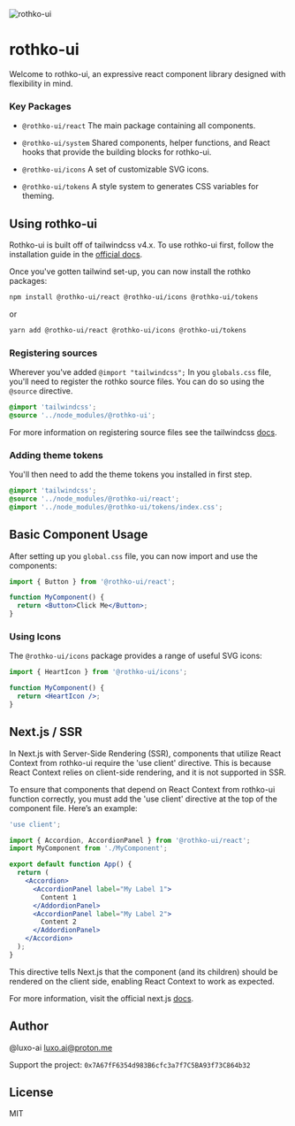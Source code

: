 <img src="./assets/logo.png" alt="rothko-ui"/>

# rothko-ui

Welcome to rothko-ui, an expressive react component library designed with flexibility in mind.

### Key Packages

- `@rothko-ui/react` The main package containing all components.

- `@rothko-ui/system` Shared components, helper functions, and React hooks that provide the building blocks for rothko-ui.

- `@rothko-ui/icons` A set of customizable SVG icons.

- `@rothko-ui/tokens` A style system to generates CSS variables for theming.

## Using rothko-ui

Rothko-ui is built off of tailwindcss v4.x. To use rothko-ui first, follow the installation guide in the [official docs](https://tailwindcss.com/docs/installation/using-vite).

Once you've gotten tailwind set-up, you can now install the rothko packages:

```bash
npm install @rothko-ui/react @rothko-ui/icons @rothko-ui/tokens
```

or

```bash
yarn add @rothko-ui/react @rothko-ui/icons @rothko-ui/tokens
```

### Registering sources

Wherever you've added `@import "tailwindcss";`
In you `globals.css` file, you'll need to register the rothko source files. You can do so using the `@source` directive.

```css
@import 'tailwindcss';
@source '../node_modules/@rothko-ui';
```

For more information on registering source files see the tailwindcss [docs](https://tailwindcss.com/docs/detecting-classes-in-source-files#explicitly-registering-sources).

### Adding theme tokens

You'll then need to add the theme tokens you installed in first step.

```css
@import 'tailwindcss';
@source '../node_modules/@rothko-ui/react';
@import '../node_modules/@rothko-ui/tokens/index.css';
```

## Basic Component Usage

After setting up you `global.css` file, you can now import and use the components:

```jsx
import { Button } from '@rothko-ui/react';

function MyComponent() {
  return <Button>Click Me</Button>;
}
```

### Using Icons

The `@rothko-ui/icons` package provides a range of useful SVG icons:

```jsx
import { HeartIcon } from '@rothko-ui/icons';

function MyComponent() {
  return <HeartIcon />;
}
```

## Next.js / SSR

In Next.js with Server-Side Rendering (SSR), components that utilize React Context from rothko-ui require the 'use client' directive. This is because React Context relies on client-side rendering, and it is not supported in SSR.

To ensure that components that depend on React Context from rothko-ui function correctly, you must add the 'use client' directive at the top of the component file. Here’s an example:

```jsx
'use client';

import { Accordion, AccordionPanel } from '@rothko-ui/react';
import MyComponent from './MyComponent';

export default function App() {
  return (
    <Accordion>
      <AccordionPanel label="My Label 1">
        Content 1
      </AddordionPanel>
      <AccordionPanel label="My Label 2">
        Content 2
      </AddordionPanel>
    </Accordion>
  );
}
```

This directive tells Next.js that the component (and its children) should be rendered on the client side, enabling React Context to work as expected.

For more information, visit the official next.js [docs](https://nextjs.org/docs/messages/context-in-server-component).

## Author

@luxo-ai <luxo.ai@proton.me>

Support the project: `0x7A67fF6354d983B6cfc3a7f7C5BA93f73C864b32`

## License

MIT
